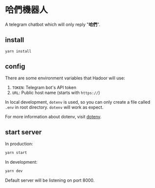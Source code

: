 # 哈們機器人

A telegram chatbot which will only reply "**哈們**".

## install

```bash
yarn install
```

## config

There are some environment variables that Hadoor will use:

1. `TOKEN`: Telegram bot's API token
2. `URL`: Public host name (starts with `https://`)

In local development, `dotenv` is used, so you can only create a file called `.env` in root directory. `dotenv` will work as expect.

For more information about dotenv, visit [dotenv](https://github.com/motdotla/dotenv#readme).

## start server

In production:

```bash
yarn start
```

In development:

```bash
yarn dev
```

Default server will be listening on port 8000.
